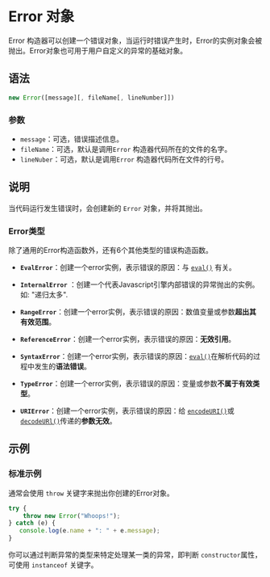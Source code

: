 # Error 对象

Error 构造器可以创建一个错误对象，当运行时错误产生时，Error的实例对象会被抛出。Error对象也可用于用户自定义的异常的基础对象。

## 语法

```javascript
new Error([message][, fileName[, lineNumber]])
```

### 参数

- `message`：可选，错误描述信息。
- `fileName`：可选，默认是调用`Error` 构造器代码所在的文件的名字。
- `lineNuber`：可选，默认是调用`Error` 构造器代码所在文件的行号。

## 说明

当代码运行发生错误时，会创建新的 `Error` 对象，并将其抛出。

### Error类型

除了通用的Error构造函数外，还有6个其他类型的错误构造函数。



- **`EvalError`**：创建一个error实例，表示错误的原因：与 [`eval()`](https://developer.mozilla.org/zh-CN/docs/Web/JavaScript/Reference/Global_Objects/eval) 有关。
- **`InternalError`** ：创建一个代表Javascript引擎内部错误的异常抛出的实例。 如: "递归太多".


- **`RangeError`**：创建一个error实例，表示错误的原因：数值变量或参数**超出其有效范围**。


- **`ReferenceError`**：创建一个error实例，表示错误的原因：**无效引用**。


- **`SyntaxError`**：创建一个error实例，表示错误的原因：[`eval()`](https://developer.mozilla.org/zh-CN/docs/Web/JavaScript/Reference/Global_Objects/eval)在解析代码的过程中发生的**语法错误**。


- **`TypeError`**：创建一个error实例，表示错误的原因：变量或参数**不属于有效类型**。


- **`URIError`**：创建一个error实例，表示错误的原因：给 [`encodeURI()`](https://developer.mozilla.org/zh-CN/docs/Web/JavaScript/Reference/Global_Objects/encodeURI)或  [`decodeURl()`](https://developer.mozilla.org/zh-CN/docs/Web/JavaScript/Reference/Global_Objects/decodeURI)传递的**参数无效**。

## 示例

### 标准示例

通常会使用 `throw` 关键字来抛出你创建的Error对象。

```javascript
try {
    throw new Error("Whoops!");
} catch (e) {
   console.log(e.name + ": " + e.message); 
}
```

你可以通过判断异常的类型来特定处理某一类的异常，即判断 `constructor`属性，可使用 `instanceof` 关键字。